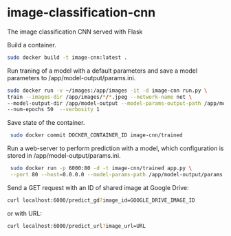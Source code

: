 # image-classification-cnn
The image classification CNN served with Flask

Build a container.
```sh
sudo docker build -t image-cnn:latest .
```

Run traning of a model with a default parameters and save a model parameters to /app/model-output/params.ini.
```sh
sudo docker run -v ~/images:/app/images -it -d image-cnn run.py \
train --images-dir /app/images/*/*.jpeg --network-name net \
--model-output-dir /app/model-output --model-params-output-path /app/model-output/params.ini \
--num-epochs 50  --verbosity 1
```

Save state of the container.
```sh
 sudo docker commit DOCKER_CONTAINER_ID image-cnn/trained
```

Run a web-server to perform prediction with a model, which configuration is stored in /app/model-output/params.ini.
```sh
 sudo docker run -p 6000:80 -d -t image-cnn/trained app.py \
 --port 80 --host=0.0.0.0 --model-params-path /app/model-output/params.ini
```

Send a GET request with an ID of shared image at Google Drive:
```sh
curl localhost:6000/predict_gd?image_id=GOOGLE_DRIVE_IMAGE_ID
```
or with URL:
```sh
curl localhost:6000/predict_url?image_url=URL
```
